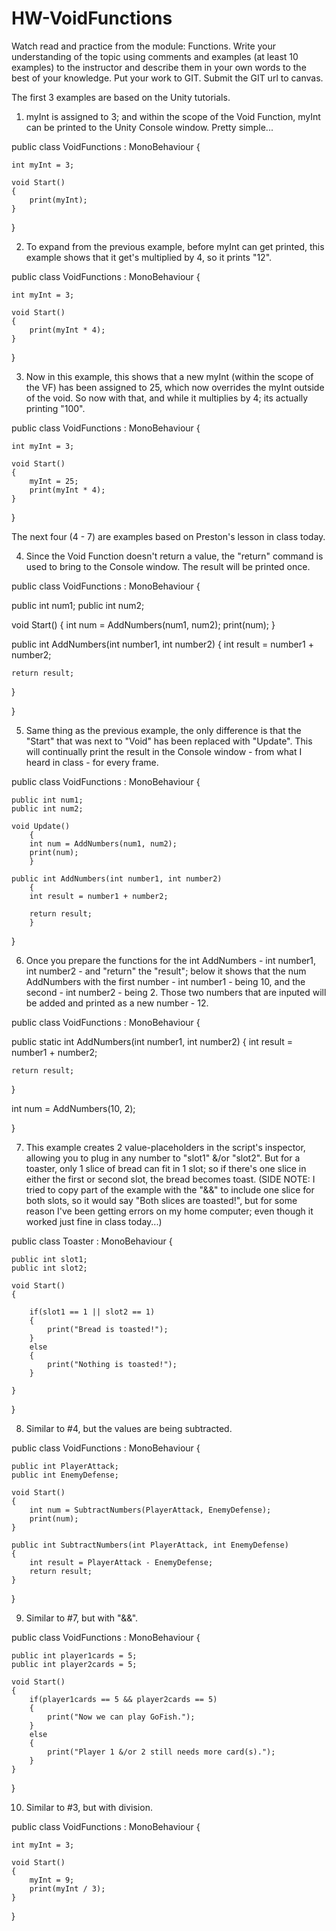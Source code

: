 # HW-VoidFunctions
Watch read and practice from the module: Functions. Write your understanding of the topic using comments and examples (at least 10 examples) to the instructor and describe them in your own words to the best of your knowledge. Put your work to GIT. Submit the GIT url to canvas. 

The first 3 examples are based on the Unity tutorials.

1. myInt is assigned to 3; and within the scope of the Void Function, myInt can be printed to the Unity Console window. Pretty simple...

public class VoidFunctions : MonoBehaviour {

	int myInt = 3;

	void Start()
	{
		print(myInt);
	}

}

2. To expand from the previous example, before myInt can get printed, this example shows that it get's multiplied by 4, so it prints "12".

public class VoidFunctions : MonoBehaviour {

	int myInt = 3;

	void Start()
	{
		print(myInt * 4);
	}

}

3. Now in this example, this shows that a new myInt (within the scope of the VF) has been assigned to 25, which now overrides the myInt outside of the void. So now with that, and while it multiplies by 4; its actually printing "100".

public class VoidFunctions : MonoBehaviour {

	int myInt = 3;

	void Start()
	{
		myInt = 25;
		print(myInt * 4);
	}

}

The next four (4 - 7) are examples based on Preston's lesson in class today.

4. Since the Void Function doesn't return a value, the "return" command is used to bring to the Console window. The result will be printed once.

public class VoidFunctions : MonoBehaviour {

  public int num1;
  public int num2;

  void Start()
  {
    int num = AddNumbers(num1, num2);
    print(num);
  }

  public int AddNumbers(int number1, int number2)
  {
    int result = number1 + number2;

    return result;
  }

}

5. Same thing as the previous example, the only difference is that the "Start" that was next to "Void" has been replaced with "Update". This will continually print the result in the Console window - from what I heard in class - for every frame.

public class VoidFunctions : MonoBehaviour {

	public int num1;
	public int num2;

	void Update()
		{
		int num = AddNumbers(num1, num2);
		print(num);
		}

	public int AddNumbers(int number1, int number2)
		{
		int result = number1 + number2;

		return result;
		}
}

6. Once you prepare the functions for the int AddNumbers - int number1, int number2 - and "return" the "result"; below it shows that the num AddNumbers with the first number - int number1 - being 10, and the second - int number2 - being 2. Those two numbers that are inputed will be added and printed as a new number - 12.

public class VoidFunctions : MonoBehaviour
{

  public static int AddNumbers(int number1, int number2)
  {
    int result = number1 + number2;
    
    return result;
  }
  
  int num = AddNumbers(10, 2);

}

7. This example creates 2 value-placeholders in the script's inspector, allowing you to plug in any number to "slot1" &/or "slot2". But for a toaster, only 1 slice of bread can fit in 1 slot; so if there's one slice in either the first or second slot, the bread becomes toast. (SIDE NOTE: I tried to copy part of the example with the "&&" to include one slice for both slots, so it would say "Both slices are toasted!", but for some reason I've been getting errors on my home computer; even though it worked just fine in class today...)

public class Toaster : MonoBehaviour {

	public int slot1;
	public int slot2;

	void Start()
	{

		if(slot1 == 1 || slot2 == 1)
		{
			print("Bread is toasted!");
		}
		else
		{
			print("Nothing is toasted!");
		}

	}

}

8. Similar to #4, but the values are being subtracted.

public class VoidFunctions : MonoBehaviour {

	public int PlayerAttack;
	public int EnemyDefense;

	void Start()
	{
		int num = SubtractNumbers(PlayerAttack, EnemyDefense);
		print(num);
	}

	public int SubtractNumbers(int PlayerAttack, int EnemyDefense)
	{
		int result = PlayerAttack - EnemyDefense;
		return result;
	}

}

9. Similar to #7, but with "&&".

public class VoidFunctions : MonoBehaviour {

	public int player1cards = 5;
	public int player2cards = 5;

	void Start()
	{
		if(player1cards == 5 && player2cards == 5)
		{
			print("Now we can play GoFish.");
		}
		else
		{
			print("Player 1 &/or 2 still needs more card(s).");
		}
	}
}

10. Similar to #3, but with division.

public class VoidFunctions : MonoBehaviour {

	int myInt = 3;

	void Start()
	{
		myInt = 9;
		print(myInt / 3);
	}

}
